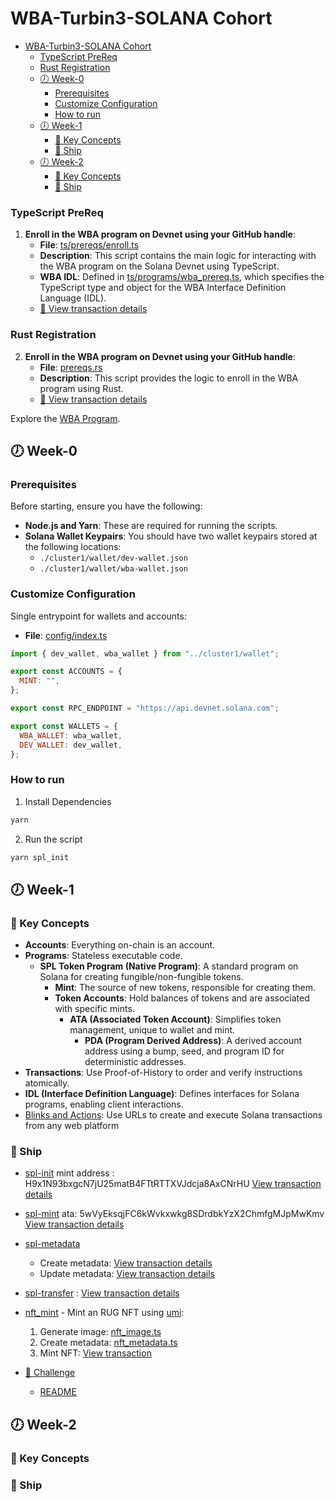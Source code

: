 <!-- markdownlint-disable -->

# WBA-Turbin3-SOLANA Cohort

- [WBA-Turbin3-SOLANA Cohort](#wba-turbin3-solana-cohort)
    - [TypeScript PreReq](#typescript-prereq)
    - [Rust Registration](#rust-registration)
  - [🕖 Week-0](#-week-0)
    - [Prerequisites](#prerequisites)
    - [Customize Configuration](#customize-configuration)
    - [How to run](#how-to-run)
  - [🕖 Week-1](#-week-1)
    - [🔑 Key Concepts](#-key-concepts)
    - [🚀 Ship](#-ship)
  - [🕖 Week-2](#-week-2)
    - [🔑 Key Concepts](#-key-concepts-1)
    - [🚀 Ship](#-ship-1)

### TypeScript PreReq

1. **Enroll in the WBA program on Devnet using your GitHub handle**:
   - **File**: [ts/prereqs/enroll.ts](./ts/prereqs/enroll.ts)
   - **Description**: This script contains the main logic for interacting with the WBA program on the Solana Devnet using TypeScript.
   - **WBA IDL**: Defined in [ts/programs/wba_prereq.ts](./ts/programs/wba_prereq.ts), which specifies the TypeScript type and object for the WBA Interface Definition Language (IDL).
   - [🚀 View transaction details](https://explorer.solana.com/tx/41bc586YMi1Aw29UW5C6a8bk6KUnPBU8veqzJmQn5mrAatrBt7VRRY6DaiP5qHvvqciTSLVXRStb5NWg8FhgR3j5?cluster=devnet)

### Rust Registration

2. **Enroll in the WBA program on Devnet using your GitHub handle**:
   - **File**: [prereqs.rs](./rs/src/prereqs.rs)
   - **Description**: This script provides the logic to enroll in the WBA program using Rust.
   - [🚀 View transaction details](https://explorer.solana.com/tx/HwCDK3phYRt4piKQiVsqvceMsM3566qFrmtncrM15RwZDCdpTiRg5j6htz2EMemWd2NPz15px7LHyMG4pobErTR?cluster=devnet)

Explore the [WBA Program](https://explorer.solana.com/address/WBA52hW35HZU5R2swG57oehbN2fTr7nNhNDgfjnqUoZ/anchor-program?cluster=devnet).

## 🕖 Week-0

### Prerequisites

Before starting, ensure you have the following:

- **Node.js and Yarn**: These are required for running the scripts.
- **Solana Wallet Keypairs**: You should have two wallet keypairs stored at the following locations:
  - `./cluster1/wallet/dev-wallet.json`
  - `./cluster1/wallet/wba-wallet.json`

### Customize Configuration

Single entrypoint for wallets and accounts:

- **File**: [config/index.ts](ts/config/index.ts)

```js
import { dev_wallet, wba_wallet } from "../cluster1/wallet";

export const ACCOUNTS = {
  MINT: "",
};

export const RPC_ENDPOINT = "https://api.devnet.solana.com";

export const WALLETS = {
  WBA_WALLET: wba_wallet,
  DEV_WALLET: dev_wallet,
};
```

### How to run

1. Install Dependencies

```sh
yarn
```

2. Run the script

```sh
yarn spl_init
```

## 🕖 Week-1

### 🔑 Key Concepts

- **Accounts**: Everything on-chain is an account.
- **Programs**: Stateless executable code.
  - **SPL Token Program (Native Program)**: A standard program on Solana for creating fungible/non-fungible tokens.
    - **Mint**: The source of new tokens, responsible for creating them.
    - **Token Accounts**: Hold balances of tokens and are associated with specific mints.
      - **ATA (Associated Token Account)**: Simplifies token management, unique to wallet and mint.
        - **PDA (Program Derived Address)**: A derived account address using a bump, seed, and program ID for deterministic addresses.
- **Transactions**: Use Proof-of-History to order and verify instructions atomically.
- **IDL (Interface Definition Language)**: Defines interfaces for Solana programs, enabling client interactions.
- [Blinks and Actions](https://solana.com/docs/advanced/actions): Use URLs to create and execute Solana transactions from any web platform

### 🚀 Ship

- [spl-init](ts/cluster1/spl_init.ts)
  mint address : H9x1N93bxgcN7jU25matB4FTtRTTXVJdcja8AxCNrHU
  [View transaction details](https://explorer.solana.com/tx/3XtX49ot7bQrgGKMEpxppboAK4b1dQ1BeL7o3GpMv6JiYycnCFX9oMdyWP116rRMeYLgQjgDLuBbKTZgbDStA7uw?cluster=devnet)

- [spl-mint](ts/cluster1/spl_mint.ts)
  ata: 5wVyEksqjFC6kWvkxwkg8SDrdbkYzX2ChmfgMJpMwKmv
  [View transaction details](https://explorer.solana.com/tx/4unWMEyBbcFGRbSTbaRANvafif1nEhxCWhEzzsU2MT5eLorTukrUH2JqCVGtAVrxBVz7f4Z1PKiCjcKb4qy9kePd?cluster=devnet)

- [spl-metadata](ts/cluster1/spl_metadata.ts)

  - Create metadata: [View transaction details](https://explorer.solana.com/tx/4eLQXcp8ko9t9pYyC94amWrSj4qgJ1EjnuLJRZCgniJcKxeDTP5phjAKm3GTLZM36bryoSetVQXThmeFuiEtSXiH?cluster=devnet)
  - Update metadata: [View transaction details](https://explorer.solana.com/tx/QwVyXnUCwfAU8qGuix4ykELVW8nSXC1gQHZCUC55ig2pXxJ4cDWFwt8vCdemzvr6fEZjDdT46yPpVQRpJz6C74K?cluster=devnet)

- [spl-transfer](ts/cluster1/spl_transfer.ts) : [View transaction details](https://explorer.solana.com/tx/5GnRX2PcUamgKNxbv9yGVDrJFGsTsPgNPkczdQo2bhtTaogxDZGx7wWAnTRxE7Sif4VuxbcYfFeodB8KHU4brM8u?cluster=devnet)

- [nft_mint](ts/cluster1/nft_mint.ts) - Mint an RUG NFT using [umi](https://developers.metaplex.com/umi):

  1. Generate image: [nft_image.ts](ts/cluster1/nft_image.ts)
  2. Create metadata: [nft_metadata.ts](ts/cluster1/nft_metadata.ts)
  3. Mint NFT: [View transaction](https://explorer.solana.com/tx/4uLPYrU6cbc48wGiXgE35BwZ7bji2RLx5RPbAM3VAiEJ39RnLoZWjmd4B2ENoB8wEVsY268PVvLKPmSan4ELoxej?cluster=devnet)

- [🦾 Challenge](challenges/rug-blinks/app/api/action/route.ts)
  - [README](challenges/rug-blinks/README.md)

## 🕖 Week-2

### 🔑 Key Concepts

### 🚀 Ship
